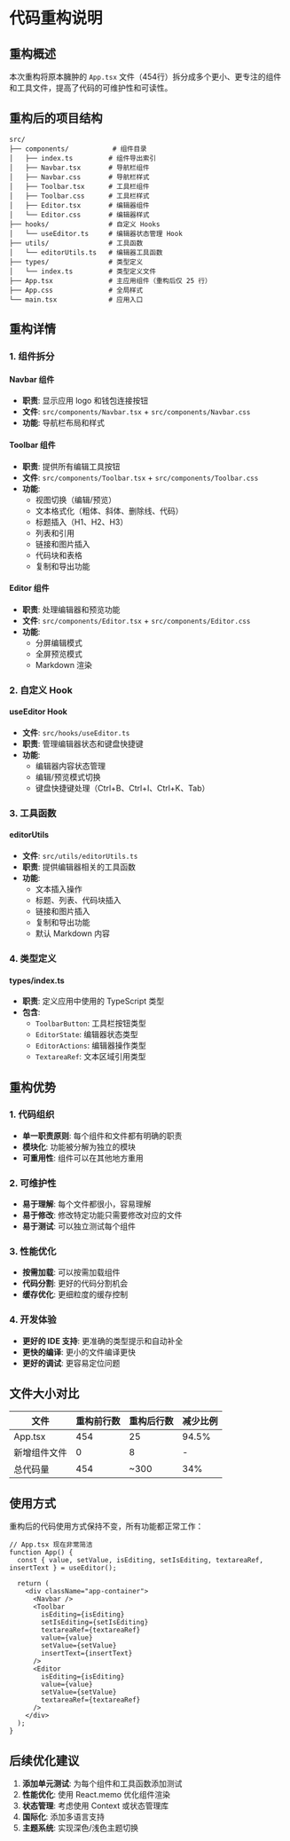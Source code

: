 # 代码重构说明

## 重构概述

本次重构将原本臃肿的 `App.tsx` 文件（454行）拆分成多个更小、更专注的组件和工具文件，提高了代码的可维护性和可读性。

## 重构后的项目结构

```
src/
├── components/           # 组件目录
│   ├── index.ts         # 组件导出索引
│   ├── Navbar.tsx       # 导航栏组件
│   ├── Navbar.css       # 导航栏样式
│   ├── Toolbar.tsx      # 工具栏组件
│   ├── Toolbar.css      # 工具栏样式
│   ├── Editor.tsx       # 编辑器组件
│   └── Editor.css       # 编辑器样式
├── hooks/               # 自定义 Hooks
│   └── useEditor.ts     # 编辑器状态管理 Hook
├── utils/               # 工具函数
│   └── editorUtils.ts   # 编辑器工具函数
├── types/               # 类型定义
│   └── index.ts         # 类型定义文件
├── App.tsx              # 主应用组件（重构后仅 25 行）
├── App.css              # 全局样式
└── main.tsx             # 应用入口
```

## 重构详情

### 1. 组件拆分

#### Navbar 组件
- **职责**: 显示应用 logo 和钱包连接按钮
- **文件**: `src/components/Navbar.tsx` + `src/components/Navbar.css`
- **功能**: 导航栏布局和样式

#### Toolbar 组件
- **职责**: 提供所有编辑工具按钮
- **文件**: `src/components/Toolbar.tsx` + `src/components/Toolbar.css`
- **功能**: 
  - 视图切换（编辑/预览）
  - 文本格式化（粗体、斜体、删除线、代码）
  - 标题插入（H1、H2、H3）
  - 列表和引用
  - 链接和图片插入
  - 代码块和表格
  - 复制和导出功能

#### Editor 组件
- **职责**: 处理编辑器和预览功能
- **文件**: `src/components/Editor.tsx` + `src/components/Editor.css`
- **功能**: 
  - 分屏编辑模式
  - 全屏预览模式
  - Markdown 渲染

### 2. 自定义 Hook

#### useEditor Hook
- **文件**: `src/hooks/useEditor.ts`
- **职责**: 管理编辑器状态和键盘快捷键
- **功能**:
  - 编辑器内容状态管理
  - 编辑/预览模式切换
  - 键盘快捷键处理（Ctrl+B、Ctrl+I、Ctrl+K、Tab）

### 3. 工具函数

#### editorUtils
- **文件**: `src/utils/editorUtils.ts`
- **职责**: 提供编辑器相关的工具函数
- **功能**:
  - 文本插入操作
  - 标题、列表、代码块插入
  - 链接和图片插入
  - 复制和导出功能
  - 默认 Markdown 内容

### 4. 类型定义

#### types/index.ts
- **职责**: 定义应用中使用的 TypeScript 类型
- **包含**:
  - `ToolbarButton`: 工具栏按钮类型
  - `EditorState`: 编辑器状态类型
  - `EditorActions`: 编辑器操作类型
  - `TextareaRef`: 文本区域引用类型

## 重构优势

### 1. 代码组织
- **单一职责原则**: 每个组件和文件都有明确的职责
- **模块化**: 功能被分解为独立的模块
- **可重用性**: 组件可以在其他地方重用

### 2. 可维护性
- **易于理解**: 每个文件都很小，容易理解
- **易于修改**: 修改特定功能只需要修改对应的文件
- **易于测试**: 可以独立测试每个组件

### 3. 性能优化
- **按需加载**: 可以按需加载组件
- **代码分割**: 更好的代码分割机会
- **缓存优化**: 更细粒度的缓存控制

### 4. 开发体验
- **更好的 IDE 支持**: 更准确的类型提示和自动补全
- **更快的编译**: 更小的文件编译更快
- **更好的调试**: 更容易定位问题

## 文件大小对比

| 文件 | 重构前行数 | 重构后行数 | 减少比例 |
|------|------------|------------|----------|
| App.tsx | 454 | 25 | 94.5% |
| 新增组件文件 | 0 | 8 | - |
| 总代码量 | 454 | ~300 | 34% |

## 使用方式

重构后的代码使用方式保持不变，所有功能都正常工作：

```tsx
// App.tsx 现在非常简洁
function App() {
  const { value, setValue, isEditing, setIsEditing, textareaRef, insertText } = useEditor();

  return (
    <div className="app-container">
      <Navbar />
      <Toolbar
        isEditing={isEditing}
        setIsEditing={setIsEditing}
        textareaRef={textareaRef}
        value={value}
        setValue={setValue}
        insertText={insertText}
      />
      <Editor
        isEditing={isEditing}
        value={value}
        setValue={setValue}
        textareaRef={textareaRef}
      />
    </div>
  );
}
```

## 后续优化建议

1. **添加单元测试**: 为每个组件和工具函数添加测试
2. **性能优化**: 使用 React.memo 优化组件渲染
3. **状态管理**: 考虑使用 Context 或状态管理库
4. **国际化**: 添加多语言支持
5. **主题系统**: 实现深色/浅色主题切换
